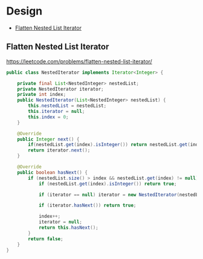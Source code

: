 # Design

+ [Flatten Nested List Iterator](#flatten-nested-list-iterator)

## Flatten Nested List Iterator
https://leetcode.com/problems/flatten-nested-list-iterator/
```java
public class NestedIterator implements Iterator<Integer> {

    private final List<NestedInteger> nestedList;
    private NestedIterator iterator;
    private int index;
    public NestedIterator(List<NestedInteger> nestedList) {
        this.nestedList = nestedList;
        this.iterator = null;
        this.index = 0;
    }

    @Override
    public Integer next() {
        if(nestedList.get(index).isInteger()) return nestedList.get(index++).getInteger();
        return iterator.next();
    }

    @Override
    public boolean hasNext() {
        if (nestedList.size() > index && nestedList.get(index) != null) {
            if (nestedList.get(index).isInteger()) return true;

            if (iterator == null) iterator = new NestedIterator(nestedList.get(index).getList());

            if (iterator.hasNext()) return true;

            index++;
            iterator = null;
            return this.hasNext();
        }
        return false;
    }
}

```